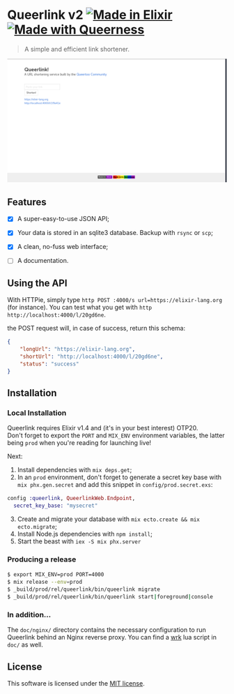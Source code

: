 # Queerlink v2 [![Made in Elixir][elixir]](https://elixir-lang.org) [![Made with Queerness][queerness]]()

>A simple and efficient link shortener.


<img src="Queerlink.png" />

## Features

- [x] A super-easy-to-use JSON API;
- [x] Your data is stored in an sqlite3 database. Backup with `rsync` or `scp`;
- [x] A clean, no-fuss web interface;
- [ ] A documentation.


## Using the API

With HTTPie, simply type `http POST :4000/s url=https://elixir-lang.org` (for instance).
You can test what you get with `http http://localhost:4000/l/20gd6ne`.

the POST request will, in case of success, return this schema:

```JSON
{
    "longUrl": "https://elixir-lang.org",
    "shortUrl": "http://localhost:4000/l/20gd6ne",
    "status": "success"
}
```


## Installation

### Local Installation

Queerlink requires Elixir v1.4 and (it's in your best interest) OTP20.  
Don't forget to export the `PORT` and `MIX_ENV` environment variables, the latter being `prod` when you're reading for launching live!

Next:

1. Install dependencies with `mix deps.get`;
2. In an `prod` environment, don't forget to generate a secret key base with `mix phx.gen.secret` and add this snippet in `config/prod.secret.exs`:
```elixir
config :queerlink, QueerlinkWeb.Endpoint,
  secret_key_base: "mysecret"
```
3. Create and migrate your database with `mix ecto.create && mix ecto.migrate`;
4. Install Node.js dependencies with `npm install`;
5. Start the beast with `iex -S mix phx.server`

### Producing a release

```bash
$ export MIX_ENV=prod PORT=4000
$ mix release --env=prod
$ _build/prod/rel/queerlink/bin/queerlink migrate
$ _build/prod/rel/queerlink/bin/queerlink start|foreground|console
```


### In addition…

The `doc/nginx/` directory contains the necessary configuration to run Queerlink behind an Nginx reverse proxy.
You can find a [wrk][wrk] lua script in `doc/` as well.


## License

This software is licensed under the [MIT license](LICENSE).

[queerness]: https://cdn.rawgit.com/Queertoo/Queerlink/master/assets/static/images/rainbow-queerness.svg
[elixir]: https://cdn.rawgit.com/Queertoo/Queerlink/master/assets/static/images/elixir.svg
[wrk]: https://github.com/wg/wrk

